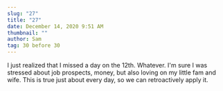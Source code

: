 ```yaml
---
slug: "27"
title: "27"
date: December 14, 2020 9:51 AM
thumbnail: ""
author: Sam
tag: 30 before 30
---
```

I just realized that I missed  a day on the 12th. Whatever. I'm sure I was stressed about job prospects, money, but also loving on my little fam and wife. This is true just about every day, so we can retroactively apply it.